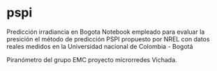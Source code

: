 # pspi
Predicción irradiancia en Bogota
Notebook empleado para evaluar la presición el método de predicción PSPI propuesto por NREL 
con datos reales medidos en la Universidad nacional de Colombia - Bogotá

Piranómetro del grupo EMC proyecto microrredes Vichada.
